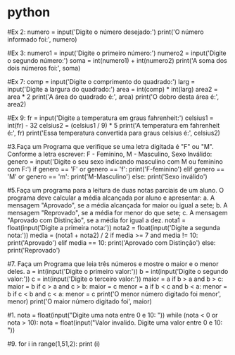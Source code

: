 # python
#Ex 2:
numero = input('Digite o número desejado:') print('O número informado foi:', numero)

#Ex 3:
numero1 = input('Digite o primeiro número:') numero2 = input('Digite o segundo número:') soma = int(numero1) + int(numero2) print('A soma dos dois números foi:', soma)

#Ex 7:
comp = input('Digite o comprimento do quadrado:') larg = input('Digite a largura do quadrado:') area = int(comp) * int(larg) area2 = area * 2 print('A área do quadrado é:', area) print('O dobro desta área é:', area2)

#Ex 9:
fr = input('Digite a temperatura em graus fahrenheit:') celsius1 = int(fr) - 32 celsius2 = (celsius1 / 9) * 5 print('A temperatura em fahrenheit é:', fr) print('Essa temperatura convertida para graus celsius é:', celsius2)

#3.Faça um Programa que verifique se uma letra digitada é "F" ou "M". Conforme a letra escrever: F - Feminino, M - Masculino, Sexo Inválido:
genero = input('Digite o seu sexo indicando masculino com M ou feminino com F:') if genero == 'F' or genero == 'f': print('F-feminino') elif genero == 'M' or genero == 'm': print('M-Masculino') else: print('Sexo inválido')

#5.Faça um programa para a leitura de duas notas parciais de um aluno. O programa deve calcular a média alcançada por aluno e apresentar:
a. A mensagem "Aprovado", se a média alcançada for maior ou igual a sete; b. A mensagem "Reprovado", se a média for menor do que sete; c. A mensagem "Aprovado com Distinção", se a média for igual a dez. nota1 = float(input('Digite a primeira nota:')) nota2 = float(input('Digite a segunda nota:')) media = (nota1 + nota2) / 2 if media >= 7 and media != 10: print('Aprovado') elif media == 10: print('Aprovado com Distinção') else: print('Reprovado')

#7. Faça um Programa que leia três números e mostre o maior e o menor deles.
a = int(input('Digite o primeiro valor:')) b = int(input('Digite o segundo valor:')) c = int(input('Digite o terceiro valor:')) maior = a if b > a and b > c: maior = b if c > a and c > b: maior = c menor = a if b < c and b < a: menor = b if c < b and c < a: menor = c print('O menor número digitado foi menor', menor) print('O maior número digitado foi', maior)

#1.
nota = float(input("Digite uma nota entre 0 e 10: ")) while (nota < 0 or nota > 10): nota = float(input("Valor invalido. Digite uma valor entre 0 e 10: "))

#9.
for i in range(1,51,2): print (i)
